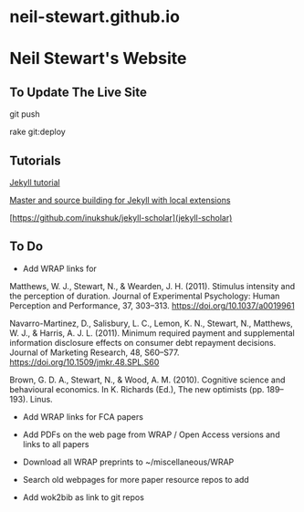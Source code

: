 # neil-stewart.github.io

# Neil Stewart's Website

## To Update The Live Site

git push

rake git:deploy



## Tutorials

[Jekyll tutorial](https://jekyllrb.com/docs/step-by-step/01-setup/)

[Master and source building for Jekyll with local extensions](http://sarahcassady.com/2015/07/17/jekyll-on-github-pages/)

[https://github.com/inukshuk/jekyll-scholar](jekyll-scholar)



## To Do 

* Add WRAP links for 

Matthews, W. J., Stewart, N., & Wearden, J. H. (2011). Stimulus intensity and the perception of duration. Journal of Experimental Psychology: Human Perception and Performance, 37, 303–313. https://doi.org/10.1037/a0019961

Navarro-Martinez, D., Salisbury, L. C., Lemon, K. N., Stewart, N., Matthews, W. J., & Harris, A. J. L. (2011). Minimum required payment and supplemental information disclosure effects on consumer debt repayment decisions. Journal of Marketing Research, 48, S60–S77. https://doi.org/10.1509/jmkr.48.SPL.S60

Brown, G. D. A., Stewart, N., & Wood, A. M. (2010). Cognitive science and behavioural economics. In K. Richards (Ed.), The new optimists (pp. 189–193). Linus.

* Add WRAP links for FCA papers

* Add PDFs on the web page from WRAP / Open Access versions and links to all papers

* Download all WRAP preprints to ~/miscellaneous/WRAP

* Search old webpages for more paper resource repos to add

* Add wok2bib as link to git repos

